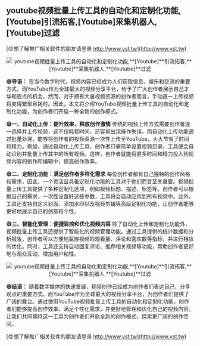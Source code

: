 ## **youtube视频批量上传工具的自动化和定制化功能,**[Youtube]**引流拓客,**[Youtube]**采集机器人,**[Youtube]**过滤**

[😍想了解推广相关软件的朋友请登录 http://www.vst.tw](http://www.vst.tw)

 <center><img src="https://vst.tw/MP4/tuiguang/png/1.png" alt="youtube视频批量上传工具的自动化和定制化功能,**[Youtube]**引流拓客,**[Youtube]**采集机器人,**[Youtube]**过滤"></center>

**😄导语：**
在当今数字时代，视频内容已经成为人们获取信息、娱乐和交流的重要方式。而YouTube作为全球最大的视频分享平台，给予了广大创作者展示自己才华和观点的机会。然而，对于拥有大量视频资源的创作者而言，手动逐一上传视频将变得繁琐且耗时。因此，本文将介绍YouTube视频批量上传工具的自动化和定制化功能，为创作者们开启一种全新的创作模式。

**😄一、自动化上传：提升效率，释放创作激情**
传统的视频上传方式需要创作者逐一选择并上传视频，这不仅耗费时间，还容易出现操作失误。而自动化上传功能通过批量处理，能够将创作者的视频资源一次性上传至YouTube，大大节省了时间和精力。例如，通过自动化上传工具，创作者只需简单设置视频目录，工具便会自动识别并批量上传其中的所有视频。这样，创作者就能将更多时间和精力投入到视频内容的创作和编辑中，提高创作效率。

**😄二、定制化功能：满足创作者多样化需求**
每位创作者都有自己独特的创作风格和需求，因此，一个灵活且具备定制化功能的工具对于他们而言至关重要。视频批量上传工具提供了多种定制化选项，例如视频标题、描述、标签等。创作者可以根据自己的需求，一次性设置好这些参数，工具将会自动应用到所有视频中。此外，工具还支持自定义封面、添加水印以及视频剪辑等高级定制化功能，让创作者能够更好地展示自己的创意和个性。

**😄三、智能化管理：便捷监控和优化视频内容**
除了自动化上传和定制化功能外，视频批量上传工具还提供了智能化的视频管理功能。通过工具提供的统计数据和分析报告，创作者可以方便地监控视频的观看量、评论和喜欢数等指标，并进行相应的优化。同时，工具还支持自动回复评论、推荐相关视频等功能，帮助创作者更好地与观众互动，增加用户粘性。

 <center><img src="https://vst.tw/MP4/tuiguang/png/7.png" alt="youtube视频批量上传工具的自动化和定制化功能,**[Youtube]**引流拓客,**[Youtube]**采集机器人,**[Youtube]**过滤"></center>

**😄结语：**
随着数字媒体的快速发展，视频创作已经成为创作者们表达自己、分享观点的重要方式。而YouTube作为全球最大的视频分享平台，为创作者们提供了广阔的舞台。通过使用YouTube视频批量上传工具的自动化和定制化功能，创作者们能够提高创作效率、满足个性化需求，并更好地管理和优化自己的视频内容。让我们共同期待这一工具为创作者们开启全新的创作模式，探索更广阔的创作空间。

[😍想了解推广相关软件的朋友请登录 http://www.vst.tw](http://www.vst.tw)



